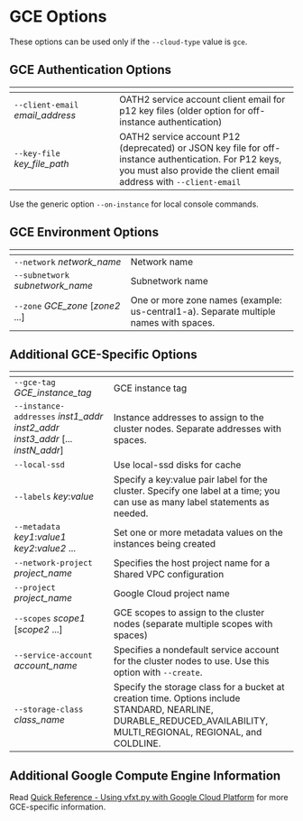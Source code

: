 # GCE Options

These options can be used only if the `--cloud-type` value is `gce`.

## GCE Authentication Options

| <img width=500/>  | |
| ---------- | ------------------ |
| `--client-email` *email_address* | OATH2 service account client email for p12 key files (older option for off-instance authentication) |
| `--key-file` *key_file_path*  | OATH2 service account P12 (deprecated) or JSON key file for off-instance authentication. For P12 keys, you must also provide the client email address with `--client-email` |

Use the generic option `--on-instance` for local console commands.

## GCE Environment Options

| <img width=300/> | |
| ---------- | ------------------ |
| `--network` *network_name* | Network name |
| `--subnetwork` *subnetwork_name* | Subnetwork name |
| `--zone` *GCE_zone* [*zone2* ...] | One or more zone names (example: us-central1-a). Separate multiple names with spaces. |

## Additional GCE-Specific Options

| <img width=800/> | |
| ---------- | ------------------ |
| `--gce-tag` *GCE_instance_tag* | GCE instance tag |
| `--instance-addresses` *inst1_addr* *inst2_addr* *inst3_addr* [... *instN_addr*] | Instance addresses to assign to the cluster nodes. Separate addresses with spaces.   |
| `--local-ssd`  | Use local-ssd disks for cache     |
| `--labels` *key*:*value*  | Specify a key:value pair label for the cluster. Specify one label at a time; you can use as many label statements as needed. |
| `--metadata` *key1*:*value1* *key2*:*value2* ... | Set one or more metadata values on the instances being created |
| `--network-project` *project_name* | Specifies the host project name for a Shared VPC configuration |
| `--project` *project_name* | Google Cloud project name |
| `--scopes` *scope1* [*scope2* ...] | GCE scopes to assign to the cluster nodes (separate multiple scopes with spaces) |
| `--service-account` *account_name* | Specifies a nondefault service account for the cluster nodes to use. Use this option with `--create`.    |
| `--storage-class` *class_name* | Specify the storage class for a bucket at creation time. Options include STANDARD, NEARLINE, DURABLE_REDUCED_AVAILABILITY, MULTI_REGIONAL, REGIONAL, and COLDLINE. |


## Additional Google Compute Engine Information

Read [Quick Reference - Using vfxt.py with Google Cloud Platform](gce_reference.md) for more GCE-specific information.
